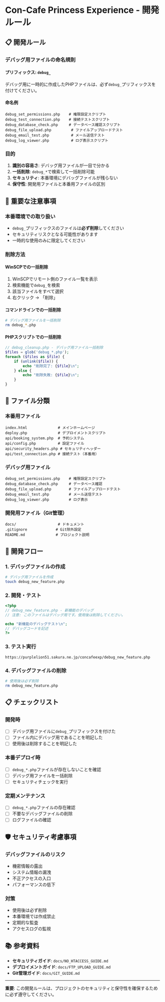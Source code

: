 # Con-Cafe Princess Experience - 開発ルール

## 📋 開発ルール

### **デバッグ用ファイルの命名規則**

#### **プリフィックス: `debug_`**
デバッグ用に一時的に作成したPHPファイルは、必ず`debug_`プリフィックスを付けてください。

#### **命名例**
```
debug_set_permissions.php    # 権限設定スクリプト
debug_test_connection.php    # 接続テストスクリプト
debug_database_check.php     # データベース確認スクリプト
debug_file_upload.php         # ファイルアップロードテスト
debug_email_test.php          # メール送信テスト
debug_log_viewer.php          # ログ表示スクリプト
```

### **目的**
1. **識別の容易さ**: デバッグ用ファイルが一目で分かる
2. **一括削除**: `debug_*`で検索して一括削除可能
3. **セキュリティ**: 本番環境にデバッグファイルが残らない
4. **保守性**: 開発用ファイルと本番用ファイルの区別

## 🚨 重要な注意事項

### **本番環境での取り扱い**
- `debug_`プリフィックスのファイルは**必ず削除**してください
- セキュリティリスクとなる可能性があります
- 一時的な使用のみに限定してください

### **削除方法**

#### **WinSCPでの一括削除**
1. WinSCPでリモート側のファイル一覧を表示
2. 検索機能で`debug_`を検索
3. 該当ファイルをすべて選択
4. 右クリック → 「削除」

#### **コマンドラインでの一括削除**
```bash
# デバッグ用ファイルを一括削除
rm debug_*.php
```

#### **PHPスクリプトでの一括削除**
```php
// debug_cleanup.php - デバッグ用ファイル一括削除
$files = glob('debug_*.php');
foreach ($files as $file) {
    if (unlink($file)) {
        echo "削除完了: {$file}\n";
    } else {
        echo "削除失敗: {$file}\n";
    }
}
```

## 📁 ファイル分類

### **本番用ファイル**
```
index.html              # メインホームページ
deploy.php              # デプロイメントスクリプト
api/booking_system.php  # 予約システム
api/config.php          # 設定ファイル
api/security_headers.php # セキュリティヘッダー
api/test_connection.php # 接続テスト（本番用）
```

### **デバッグ用ファイル**
```
debug_set_permissions.php    # 権限設定スクリプト
debug_database_check.php     # データベース確認
debug_file_upload.php        # ファイルアップロードテスト
debug_email_test.php         # メール送信テスト
debug_log_viewer.php         # ログ表示
```

### **開発用ファイル（Git管理）**
```
docs/                   # ドキュメント
.gitignore             # Git除外設定
README.md              # プロジェクト説明
```

## 🔧 開発フロー

### **1. デバッグファイルの作成**
```bash
# デバッグ用ファイルを作成
touch debug_new_feature.php
```

### **2. 開発・テスト**
```php
<?php
// debug_new_feature.php - 新機能のデバッグ
// 注意: このファイルはデバッグ用です。使用後は削除してください。

echo "新機能のデバッグテスト\n";
// デバッグコードを記述
?>
```

### **3. テスト実行**
```
https://purplelion51.sakura.ne.jp/concafeexp/debug_new_feature.php
```

### **4. デバッグファイルの削除**
```bash
# 使用後は必ず削除
rm debug_new_feature.php
```

## 📋 チェックリスト

### **開発時**
- [ ] デバッグ用ファイルに`debug_`プリフィックスを付けた
- [ ] ファイル内にデバッグ用であることを明記した
- [ ] 使用後は削除することを明記した

### **本番デプロイ時**
- [ ] `debug_*.php`ファイルが存在しないことを確認
- [ ] デバッグ用ファイルを一括削除
- [ ] セキュリティチェックを実行

### **定期メンテナンス**
- [ ] `debug_*.php`ファイルの存在確認
- [ ] 不要なデバッグファイルの削除
- [ ] ログファイルの確認

## 🛡️ セキュリティ考慮事項

### **デバッグファイルのリスク**
- 機密情報の露出
- システム情報の漏洩
- 不正アクセスの入口
- パフォーマンスの低下

### **対策**
- 使用後は必ず削除
- 本番環境では作成禁止
- 定期的な監査
- アクセスログの監視

## 📚 参考資料

- **セキュリティガイド**: `docs/NO_HTACCESS_GUIDE.md`
- **デプロイメントガイド**: `docs/FTP_UPLOAD_GUIDE.md`
- **Git管理ガイド**: `docs/GIT_GUIDE.md`

---

**重要**: この開発ルールは、プロジェクトのセキュリティと保守性を確保するために必ず遵守してください。

